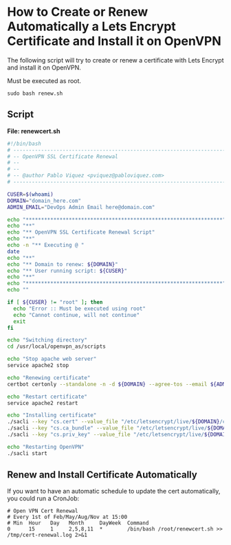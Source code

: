 # How to Create or Renew Automatically a Lets Encrypt Certificate and Install it on OpenVPN

The following script will try to create or renew a certificate with Lets Encrypt and install it on OpenVPN.

Must be executed as root.

````
sudo bash renew.sh
````

## Script

**File: renewcert.sh**
```bash
#!/bin/bash
# -----------------------------------------------------------------------------
# -- OpenVPN SSL Certificate Renewal
# --
# --
# -- @author Pablo Viquez <pviquez@pabloviquez.com>
# -----------------------------------------------------------------------------

CUSER=$(whoami)
DOMAIN="domain_here.com"
ADMIN_EMAIL="DevOps Admin Email here@domain.com"

echo "****************************************************************"
echo "**"
echo "** OpenVPN SSL Certificate Renewal Script"
echo "**"
echo -n "** Executing @ "
date
echo "**"
echo "** Domain to renew: ${DOMAIN}"
echo "** User running script: ${CUSER}"
echo "**"
echo "****************************************************************"
echo ""

if [ ${CUSER} != "root" ]; then
  echo "Error :: Must be executed using root"
  echo "Cannot continue, will not continue"
  exit
fi

echo "Switching directory"
cd /usr/local/openvpn_as/scripts

echo "Stop apache web server"
service apache2 stop

echo "Renewing certificate"
certbot certonly --standalone -n -d ${DOMAIN} --agree-tos --email ${ADMIN_EMAIL}

echo "Restart certificate"
service apache2 restart

echo "Installing certificate"
./sacli --key "cs.cert" --value_file "/etc/letsencrypt/live/${DOMAIN}/cert.pem" ConfigPut
./sacli --key "cs.ca_bundle" --value_file "/etc/letsencrypt/live/${DOMAIN}/chain.pem" ConfigPut
./sacli --key "cs.priv_key" --value_file "/etc/letsencrypt/live/${DOMAIN}/privkey.pem" ConfigPut

echo "Restarting OpenVPN"
./sacli start

```

## Renew and Install Certificate Automatically

If you want to have an automatic schedule to update the cert automatically, you could run a CronJob:

```
# Open VPN Cert Renewal
# Every 1st of Feb/May/Aug/Nov at 15:00
# Min  Hour   Day   Month     DayWeek  Command
0      15     1     2,5,8,11  *        /bin/bash /root/renewcert.sh >> /tmp/cert-renewal.log 2>&1
```